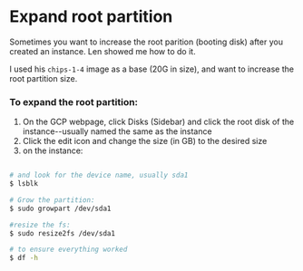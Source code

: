 # Expand root partition

Sometimes you want to increase the root parition (booting disk) after you created an instance.
Len showed me how to do it.

I used his `chips-1-4` image as a base (20G in size), and want to increase the root partition size.

### To expand the root partition:

1. On the GCP webpage, click Disks (Sidebar) and click the root disk of the instance--usually named the same as the instance
2. Click the edit icon and change the size (in GB) to the desired size
3. on the instance:

```bash

# and look for the device name, usually sda1
$ lsblk 

# Grow the partition:
$ sudo growpart /dev/sda1

#resize the fs: 
$ sudo resize2fs /dev/sda1

# to ensure everything worked
$ df -h 
```